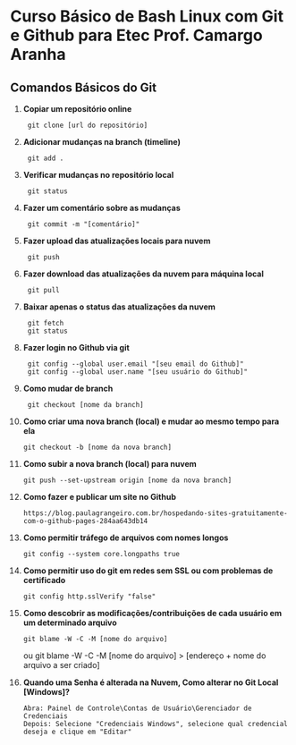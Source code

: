 # Curso Básico de Bash Linux com Git e Github para Etec Prof. Camargo Aranha
 
## Comandos Básicos do Git

1. **Copiar um repositório online**    
    
        git clone [url do repositório]


2. **Adicionar mudanças na branch (timeline)**    
    
        git add .
    
    
3. **Verificar mudanças no repositório local**    
    
        git status


4. **Fazer um comentário sobre as mudanças**    
    
        git commit -m "[comentário]"

    
5. **Fazer upload das atualizações locais para nuvem**     
    
        git push
    
6. **Fazer download das atualizações da nuvem para máquina local**    
    
        git pull
    
7. **Baixar apenas o status das atualizações da nuvem**    

        git fetch
        git status
    
8. **Fazer login no Github via git** 
    
        git config --global user.email "[seu email do Github]"
        git config --global user.name "[seu usuário do Github]"


9. **Como mudar de branch** 
    
        git checkout [nome da branch]


10. **Como criar uma nova branch (local) e mudar ao mesmo tempo para ela** 
    
        git checkout -b [nome da nova branch]


11. **Como subir a nova branch (local) para nuvem** 
    
        git push --set-upstream origin [nome da nova branch]


12. **Como fazer e publicar um site no Github**

        https://blog.paulagrangeiro.com.br/hospedando-sites-gratuitamente-com-o-github-pages-284aa643db14


13. **Como permitir tráfego de arquivos com nomes longos** 
    
        git config --system core.longpaths true


14. **Como permitir uso do git em redes sem SSL ou com problemas de certificado** 
    
        git config http.sslVerify "false"


15. **Como descobrir as modificações/contribuições de cada usuário em um determinado arquivo** 
    
        git blame -W -C -M [nome do arquivo]
    ou
        git blame -W -C -M [nome do arquivo] > [endereço + nome do arquivo a ser criado]


16. **Quando uma Senha é alterada na Nuvem, Como alterar no Git Local [Windows]?** 
    
        Abra: Painel de Controle\Contas de Usuário\Gerenciador de Credenciais
        Depois: Selecione "Credenciais Windows", selecione qual credencial deseja e clique em "Editar"


